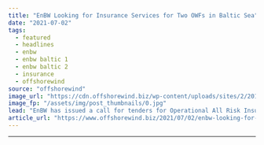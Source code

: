 ```yaml
---
title: "EnBW Looking for Insurance Services for Two OWFs in Baltic Sea"
date: "2021-07-02"
tags: 
  - featured
  - headlines
  - enbw
  - enbw baltic 1
  - enbw baltic 2
  - insurance
  - offshorewind
source: "offshorewind"
image_url: "https://cdn.offshorewind.biz/wp-content/uploads/sites/2/2016/07/29140507/EnBW-Baltic-2-Delivers-Again.jpg"
image_fp: "/assets/img/post_thumbnails/0.jpg"
lead: "EnBW has issued a call for tenders for Operational All Risk Insurance Policies for"
article_url: "https://www.offshorewind.biz/2021/07/02/enbw-looking-for-insurance-services-for-two-owfs-in-baltic-sea/"
---
```


---
